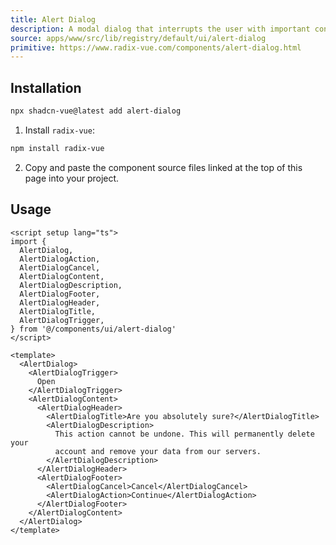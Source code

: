 ```yaml
---
title: Alert Dialog
description: A modal dialog that interrupts the user with important content and expects a response.
source: apps/www/src/lib/registry/default/ui/alert-dialog 
primitive: https://www.radix-vue.com/components/alert-dialog.html
---
```

    
 
<ComponentPreview name="AlertDialogDemo" />



 
## Installation

```bash
npx shadcn-vue@latest add alert-dialog 
```  
  
<ManualInstall>

1. Install `radix-vue`:

```bash
npm install radix-vue
```

2. Copy and paste the component source files linked at the top of this page into your project.
</ManualInstall>

## Usage

```vue
<script setup lang="ts">
import {
  AlertDialog,
  AlertDialogAction,
  AlertDialogCancel,
  AlertDialogContent,
  AlertDialogDescription,
  AlertDialogFooter,
  AlertDialogHeader,
  AlertDialogTitle,
  AlertDialogTrigger,
} from '@/components/ui/alert-dialog'
</script>

<template>
  <AlertDialog>
    <AlertDialogTrigger>
      Open
    </AlertDialogTrigger>
    <AlertDialogContent>
      <AlertDialogHeader>
        <AlertDialogTitle>Are you absolutely sure?</AlertDialogTitle>
        <AlertDialogDescription>
          This action cannot be undone. This will permanently delete your
          account and remove your data from our servers.
        </AlertDialogDescription>
      </AlertDialogHeader>
      <AlertDialogFooter>
        <AlertDialogCancel>Cancel</AlertDialogCancel>
        <AlertDialogAction>Continue</AlertDialogAction>
      </AlertDialogFooter>
    </AlertDialogContent>
  </AlertDialog>
</template>
```